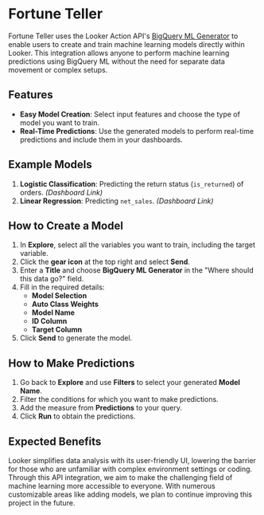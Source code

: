 # Fortune Teller

Fortune Teller uses the Looker Action API's [BigQuery ML Generator](https://github.com/looker-open-source/bqml-actions?tab=readme-ov-file#creating-bigquery-ml-models) to enable users to create and train machine learning models directly within Looker. This integration allows anyone to perform machine learning predictions using BigQuery ML without the need for separate data movement or complex setups.

## Features

- **Easy Model Creation**: Select input features and choose the type of model you want to train.
- **Real-Time Predictions**: Use the generated models to perform real-time predictions and include them in your dashboards.

## Example Models

1. **Logistic Classification**: Predicting the return status (`is_returned`) of orders. *(Dashboard Link)*
2. **Linear Regression**: Predicting `net_sales`. *(Dashboard Link)*

## How to Create a Model

1. In **Explore**, select all the variables you want to train, including the target variable.
2. Click the **gear icon** at the top right and select **Send**.
3. Enter a **Title** and choose **BigQuery ML Generator** in the "Where should this data go?" field.
4. Fill in the required details:
   - **Model Selection**
   - **Auto Class Weights**
   - **Model Name**
   - **ID Column**
   - **Target Column**
5. Click **Send** to generate the model.

## How to Make Predictions

1. Go back to **Explore** and use **Filters** to select your generated **Model Name**.
2. Filter the conditions for which you want to make predictions.
3. Add the measure from **Predictions** to your query.
4. Click **Run** to obtain the predictions.

## Expected Benefits

Looker simplifies data analysis with its user-friendly UI, lowering the barrier for those who are unfamiliar with complex environment settings or coding. Through this API integration, we aim to make the challenging field of machine learning more accessible to everyone. With numerous customizable areas like adding models, we plan to continue improving this project in the future.

